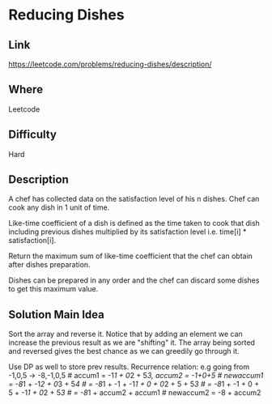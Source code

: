 # Reducing Dishes

## Link
https://leetcode.com/problems/reducing-dishes/description/

## Where
Leetcode

## Difficulty
Hard

## Description
A chef has collected data on the satisfaction level of his n dishes. Chef can cook any dish in 1 unit of time.

Like-time coefficient of a dish is defined as the time taken to cook that dish including previous dishes multiplied by its satisfaction level i.e. time[i] * satisfaction[i].

Return the maximum sum of like-time coefficient that the chef can obtain after dishes preparation.

Dishes can be prepared in any order and the chef can discard some dishes to get this maximum value.


## Solution Main Idea
Sort the array and reverse it.
Notice that by adding an element we can increase the previous result as we are "shifting" it.
The array being sorted and reversed gives the best chance as we can greedily go through it.

Use DP as well to store prev results.
Recurrence relation:
e.g going from -1,0,5 -> -8,-1,0,5
        # accum1 = -1*1 + 0*2 + 5*3, accum2 = -1+0+5
        # newaccum1 = -8*1 + -1*2 + 0*3 + 5*4
        # = -8*1 + -1 + -1*1 + 0 + 0*2 + 5 + 5*3
        # = -8*1 + -1 + 0 + 5 + -1*1 + 0*2 + 5*3
        # = -8*1 + accum2 + accum1
        # newaccum2 = -8 + accum2
 